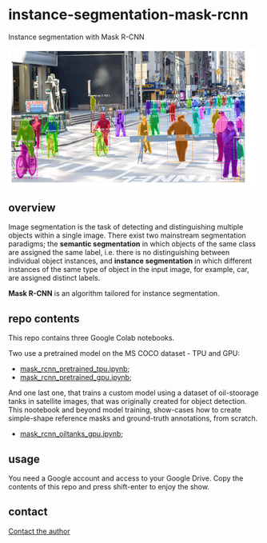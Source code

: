 # instance-segmentation-mask-rcnn

Instance segmentation with Mask R-CNN

<img src="images/result.png" width="600"/>


## overview

Image segmentation is the task of detecting and distinguishing multiple objects within a single image. There exist two mainstream segmentation paradigms; the **semantic segmentation** in which objects of the same class are assigned the same label, i.e. there is no distinguishing between individual object instances, and **instance segmentation** in which different instances of the same type of object in the input image, for example, car, are assigned distinct labels.

**Mask R-CNN** is an algorithm tailored for instance segmentation.

## repo contents

This repo contains three Google Colab notebooks. 

Two use a pretrained model on the MS COCO dataset - TPU and GPU:

- [mask_rcnn_pretrained_tpu.ipynb](https://github.com/georgiosouzounis/instance-segmentation-mask-rcnn/blob/main/mask-rcnn-pretrained-tpu.ipynb); 
- [mask_rcnn_pretrained_gpu.ipynb](https://github.com/georgiosouzounis/instance-segmentation-mask-rcnn/blob/main/mask_rcnn_pretrained_gpu.ipynb);

And one last one, that trains a custom model using a dataset of oil-stoorage tanks in satellite images, that was originally created for object detection. This nootebook and beyond model training, show-cases how to create simple-shape reference masks and ground-truth annotations, from scratch.

- [mask_rcnn_oiltanks_gpu.ipynb](https://github.com/georgiosouzounis/instance-segmentation-mask-rcnn/blob/main/mask_rcnn_oiltanks_gpu.ipynb); 

## usage

You need a Google account and access to your Google Drive. Copy the contents of this repo and press shift-enter to enjoy the show.


## contact

[Contact the author](mailto:georgios.ouzounis@gmail.com)
